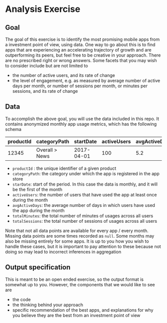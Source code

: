 # Analysis Exercise

## Goal
The goal of this exercise is to identify the most promising mobile apps from a investment point of view, using data. One way to go about this is to find apps that are experiencing an accelerating trajectory of growth and are outperforming its peers, but feel free to be creative in your approach. There are no prescribed right or wrong answers. Some facets that you may wish to consider include but are not limited to
- the number of active users, and its rate of change
- the level of engagement, e.g. as measured by average number of active days per month, or number of sessions per month, or minutes per sessions, and its rate of change

## Data
To accomplish the above goal, you will use the data included in this repo. It contains anonymized monthly app usage metrics, which has the following schema

| productId | categoryPath | startDate  | activeUsers   | avgActiveDays | totalMinutes  | totalSessions |
| -------   | --------     | -------    | -------       | ---------     | ---------     | ------        |
| 12345   | Overall > News | 2017-04-01    | 100       | 5.2     | 126     | 500        |

- `productId` : the unique identifier of a given product
- `categoryPath`: the category under which the app is registered in the app store
- `starDate`: start of the period. In this case the data is monthly, and it will be the first of the month
- `activeUsers`: the number of users that have used the app at least once during the month
- `avgActiveDays`: the average number of days in which users have used the app during the month
- `totalMinutes`: the total number of minutes of usages across all users
- `totalSessions`: the total number of sessions of usages across all users

Note that not all data points are available for every app / every month. Missing data points are some times recorded as `null`. Some months may also be missing entirely for some apps. It is up to you how you wish to handle these cases, but it is important to pay attention to these because not doing so may lead to incorrect inferences in aggregation

## Output specification
This is meant to be an open ended exercise, so the output format is somewhat up to you. However, the components that we would like to see are
- the code
- the thinking behind your approach
- specific recommendation of the best apps, and explanations for why you believe they are the best from an investment point of view